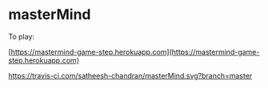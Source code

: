 # masterMind

To play:

[https://mastermind-game-step.herokuapp.com](https://mastermind-game-step.herokuapp.com)

https://travis-ci.com/satheesh-chandran/masterMind.svg?branch=master
